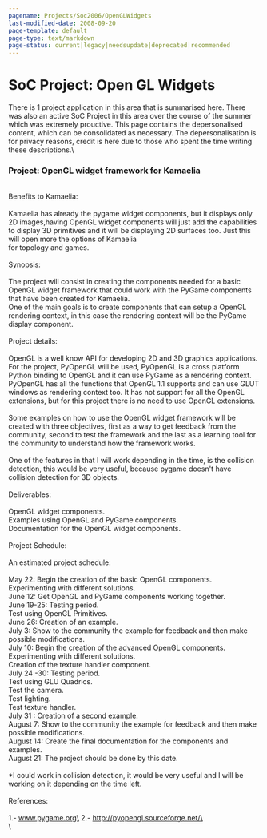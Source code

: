 ```yaml
---
pagename: Projects/Soc2006/OpenGLWidgets
last-modified-date: 2008-09-20
page-template: default
page-type: text/markdown
page-status: current|legacy|needsupdate|deprecated|recommended
---
```

SoC Project: Open GL Widgets
============================

There is 1 project application in this area that is summarised here.
There was also an active SoC Project in this area over the course of the
summer which was extremely prouctive. This page contains the
depersonalised content, which can be consolidated as necessary. The
depersonalisation is for privacy reasons, credit is here due to those
who spent the time writing these descriptions.\

### Project: OpenGL widget framework for Kamaelia

\
Benefits to Kamaelia:\
\
Kamaelia has already the pygame widget components, but it displays only
2D images,having OpenGL widget components will just add the capabilities
to display 3D primitives and it will be displaying 2D surfaces too. Just
this will open more the options of Kamaelia\
for topology and games.\
\
Synopsis:\
\
The project will consist in creating the components needed for a basic
OpenGL widget framework that could work with the PyGame components that
have been created for Kamaelia.\
One of the main goals is to create components that can setup a OpenGL
rendering context, in this case the rendering context will be the PyGame
display component.\
\
Project details:\
\
OpenGL is a well know API for developing 2D and 3D graphics
applications. For the project, PyOpenGL will be used, PyOpenGL is a
cross platform Python binding to OpenGL and it can use PyGame as a
rendering context. PyOpenGL has all the functions that OpenGL 1.1
supports and can use GLUT windows as rendering context too. It has not
support for all the OpenGL extensions, but for this project there is no
need to use OpenGL extensions.\
\
Some examples on how to use the OpenGL widget framework will be created
with three objectives, first as a way to get feedback from the
community, second to test the framework and the last as a learning tool
for the community to understand how the framework works.\
\
One of the features in that I will work depending in the time, is the
collision detection, this would be very useful, because pygame doesn\'t
have collision detection for 3D objects.\
\
Deliverables:\
\
OpenGL widget components.\
Examples using OpenGL and PyGame components.\
Documentation for the OpenGL widget components.\
\
Project Schedule:\
\
An estimated project schedule:\
\
May 22: Begin the creation of the basic OpenGL components.\
Experimenting with different solutions.\
June 12: Get OpenGL and PyGame components working together.\
June 19-25: Testing period.\
Test using OpenGL Primitives.\
June 26: Creation of an example.\
July 3: Show to the community the example for feedback and then make
possible modifications.\
July 10: Begin the creation of the advanced OpenGL components.\
Experimenting with different solutions.\
Creation of the texture handler component.\
July 24 -30: Testing period.\
Test using GLU Quadrics.\
Test the camera.\
Test lighting.\
Test texture handler.\
July 31 : Creation of a second example.\
August 7: Show to the community the example for feedback and then make
possible modifications.\
August 14: Create the final documentation for the components and
examples.\
August 21: The project should be done by this date.\
\
\*I could work in collision detection, it would be very useful and I
will be working on it depending on the time left.\
\
References:\
\
1.- www.pygame.org\
2.- http://pyopengl.sourceforge.net/\
\
\
